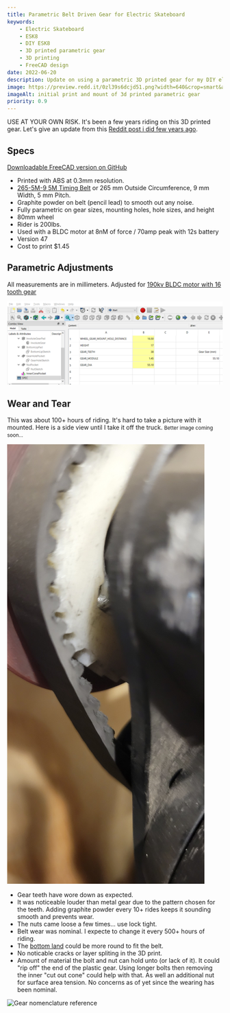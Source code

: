 ```yaml
---
title: Parametric Belt Driven Gear for Electric Skateboard
keywords: 
    - Electric Skateboard
    - ESK8
    - DIY ESK8
    - 3D printed parametric gear
    - 3D printing
    - FreeCAD design
date: 2022-06-20
description: Update on using a parametric 3D printed gear for my DIY electric skateboard after 100+ hours of riding.
image: https://preview.redd.it/0zl39s6dcjd51.png?width=640&crop=smart&auto=webp&s=48567f3f2aad79c253526693e60a65888728c953
imageAlt: initial print and mount of 3d printed parametric gear
priority: 0.9
---
```


USE AT YOUR OWN RISK. It's been a few years riding on this 3D printed gear. Let's give an update from this [Reddit post i did few years ago](https://www.reddit.com/r/functionalprint/comments/hz8yn8/parametric_belt_driven_gear_for_diy_esk8/).


## Specs

[Downloadable FreeCAD version on GitHub](images/skateboardGearWheel/SkateboardWheelGear.FCStd)

- Printed with ABS at 0.3mm resolution. 
- [265-5M-9 5M Timing Belt](https://www.amazon.com/BESTORQ-265-5M-9-Timing-Outside-Circumference/dp/B00J9TXEQA?crid=MOIU9VWF3JOJ&keywords=265-5M-9%2B5M%2BTiming%2BBelt&qid=1655757673&sprefix=265-5m-9%2B5m%2Btiming%2Bbelt%2Caps%2C201&sr=8-1-spons&spLa=ZW5jcnlwdGVkUXVhbGlmaWVyPUExMlhRVlVONFhPTlk0JmVuY3J5cHRlZElkPUEwMTI5Mzg1MURaWUpDRUNIWFo1RyZlbmNyeXB0ZWRBZElkPUEwMjMxMzA3Mlo5RkxDN1g5WFAzSiZ3aWRnZXROYW1lPXNwX2F0ZiZhY3Rpb249Y2xpY2tSZWRpcmVjdCZkb05vdExvZ0NsaWNrPXRydWU&th=1&linkCode=ll1&tag=dctm-20&linkId=cc15402e422e37ad16e212a4e941dccb&language=en_US&ref_=as_li_ss_tl) or 265 mm Outside Circumference, 9 mm Width, 5 mm Pitch.
- Graphite powder on belt (pencil lead) to smooth out any noise.
- Fully parametric on gear sizes, mounting holes, hole sizes, and height
- 80mm wheel
- Rider is 200lbs. 
- Used with a BLDC motor at 8nM of force / 70amp peak with 12s battery
- Version 47
- Cost to print $1.45

<script type="module" src="https://unpkg.com/@google/model-viewer/dist/model-viewer.min.js"></script>

<model-viewer style="width: 100%; min-height:300px;" alt="3D Rendering of model" src="images/skateboardGearWheel/SkateboardWheelGear-Body.gltf" ar ar-modes="webxr scene-viewer quick-look" camera-controls enable-pan>
</model-viewer>

## Parametric Adjustments

All measurements are in millimeters. Adjusted for [190kv BLDC motor with 16 tooth gear](https://www.amazon.com/Flipsky-Hardened-Electric-Skateboard-Brushless/dp/B08L5WDTSZ?crid=38MPS5ZVVS608&keywords=Flipsky%2BElectric%2BSkateboard%2B6374%2B190KV%2B3250W%2BBrushless%2BBLDC%2BMotor&qid=1655749320&s=toys-and-games&sprefix=flipsky%2Belectric%2Bskateboard%2B6374%2B190kv%2B3250w%2Bbrushless%2Bbldc%2Bmotor%2Ctoys-and-games%2C106&sr=1-1-spons&spLa=ZW5jcnlwdGVkUXVhbGlmaWVyPUEyTTI1T1lHSUk4TTBEJmVuY3J5cHRlZElkPUEwNzgzOTM2M0ZOOVlWODFKWDU5MSZlbmNyeXB0ZWRBZElkPUExMDQxMDE2M0tZUTdJSU43V0tWOSZ3aWRnZXROYW1lPXNwX2F0ZiZhY3Rpb249Y2xpY2tSZWRpcmVjdCZkb05vdExvZ0NsaWNrPXRydWU&th=1&linkCode=ll1&tag=dctm-20&linkId=00aab9f6e7dde286c70b7c3585039b04&language=en_US&ref_=as_li_ss_tl)

![Parametric variables spread sheet](images/skateboardGearWheel/wheelSizeSpreadSheet.png)



## Wear and Tear 

This was about 100+ hours of riding. It's hard to take a picture with it mounted. Here is a side view until I take it off the truck. <small>Better image coming soon...</small>

![Inner Gear Side with Belt](images/skateboardGearWheel/20220620_125219.jpg)

- Gear teeth have wore down as expected.
- It was noticeable louder than metal gear due to the pattern chosen for the teeth. Adding graphite powder every 10+ rides keeps it sounding smooth and prevents wear.
- The nuts came loose a few times... use lock tight.
- Belt wear was nominal.  I expecte to change it every 500+ hours of riding.
- The [bottom land](https://en.wikipedia.org/wiki/Gear) could be more round to fit the belt.
- No noticable cracks or layer spliting in the 3D print.
- Amount of material the bolt and nut can hold unto (or lack of it).  It could "rip off" the end of the plastic gear.  Using longer bolts then removing the inner "cut out cone" could help with that.  As well an additional nut for surface area tension.  No concerns as of yet since the wearing has been nominal.

![Gear nomenclature reference](https://upload.wikimedia.org/wikipedia/commons/2/28/Gear_words.png)



</br>
